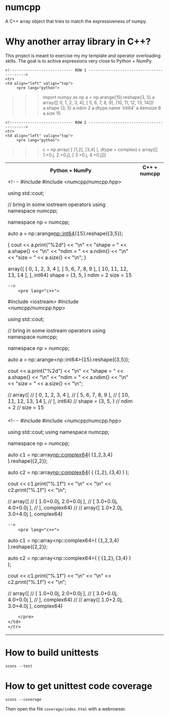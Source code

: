numcpp
======

A C++ array object that tries to match the expressiveness of numpy.


Why another array library in C++?
=================================

This project is meant to exercise my my template and operator overloading skills.  The goal
is to achive expressions very close to Python + NumPy.

<table>
    <tr>
        <th>Python + NumPy</th>
        <th>C++ + numcpp</th>
    </tr>

    <!---------------------------- ROW 1 ------------------------------------------>
    <tr>
    <td align="left" valign="top">
         <pre lang="python">
>>> import numpy as np
>>> a = np.arange(15).reshape(3, 5)
>>> a
array([[ 0,  1,  2,  3,  4],
       [ 5,  6,  7,  8,  9],
       [10, 11, 12, 13, 14]])
>>> a.shape
(3, 5)
>>> a.ndim
2
>>> a.dtype.name
'int64'
>>> a.itemsize
8
>>> a.size
15
         </pre>
    </td>
    <td align="left" valign="top">
    <!--
#include <iostream>
#include <numcpp/numcpp.hpp>

using std::cout;

// bring in some iostream operators
using namespace numcpp;

namespace np = numcpp;

auto a = np::arange<np::int64>(15).reshape({3,5});

{
cout
    << a.print("%2d")          << "\n"
    << "shape = " << a.shape() << "\n"
    << "ndim  = " << a.ndim()  << "\n"
    << "size  = " << a.size()  << "\n";
}

array([
    [  0,  1,  2,  3,  4 ],
    [  5,  6,  7,  8,  9 ],
    [ 10, 11, 12, 13, 14 ],
], int64)
shape = (3, 5, )
ndim  = 2
size  = 15

    -->
        <pre lang="c++">
#include &lt;iostream&gt;
#include &lt;numcpp/numcpp.hpp&gt;

using std::cout;

// bring in some iostream operators
using namespace numcpp;

namespace np = numcpp;

auto a = np::arange&lt;np::int64&gt;(15).reshape({3,5});

cout
    &lt;&lt; a.print(&quot;%2d&quot;)          &lt;&lt; &quot;\n&quot;
    &lt;&lt; &quot;shape = &quot; &lt;&lt; a.shape() &lt;&lt; &quot;\n&quot;
    &lt;&lt; &quot;ndim  = &quot; &lt;&lt; a.ndim()  &lt;&lt; &quot;\n&quot;
    &lt;&lt; &quot;size  = &quot; &lt;&lt; a.size()  &lt;&lt; &quot;\n&quot;;

//    array([
//        [  0,  1,  2,  3,  4 ],
//        [  5,  6,  7,  8,  9 ],
//        [ 10, 11, 12, 13, 14 ],
//    ], int64)
//    shape = (3, 5, )
//    ndim  = 2
//    size  = 15
        </pre>
    </td>
    </tr>

    <!---------------------------- ROW 2 ------------------------------------------>
    <tr>
    <td align="left" valign="top">
         <pre lang="python">
>>> c = np.array(
    [ [1,2], [3,4] ], dtype = complex)
>>> c
array([[ 1.+0.j,  2.+0.j],
       [ 3.+0.j,  4.+0.j]])
         </pre>
    </td>
    <td align="left" valign="top">
    <!--
#include <iostream>
#include <numcpp/numcpp.hpp>

using std::cout;
using namespace numcpp;

namespace np = numcpp;

auto c1 = np::array<np::complex64>(
    {1,2,3,4}
).reshape({2,2});

auto c2 = np::array<np::complex64>(
    {
        {1,2},
        {3,4}
    }
);

cout
    << c1.print("%.1f") << "\n"
    << "\n"
    << c2.print("%.1f") << "\n";

//    array([
//        [ 1.0+0.0j, 2.0+0.0j ],
//        [ 3.0+0.0j, 4.0+0.0j ],
//    ], complex64)
//
//    array([ 1.0+2.0j, 3.0+4.0j ], complex64)

    -->
        <pre lang="c++">
auto c1 = np::array&lt;np::complex64&gt;(
    {1,2,3,4}
).reshape({2,2});

auto c2 = np::array&lt;np::complex64&gt;(
    {
        {1,2},
        {3,4}
    }
);

cout
    &lt;&lt; c1.print(&quot;%.1f&quot;) &lt;&lt; &quot;\n&quot;
    &lt;&lt; &quot;\n&quot;
    &lt;&lt; c2.print(&quot;%.1f&quot;) &lt;&lt; &quot;\n&quot;;

//    array([
//        [ 1.0+0.0j, 2.0+0.0j ],
//        [ 3.0+0.0j, 4.0+0.0j ],
//    ], complex64)
//
//    array([ 1.0+2.0j, 3.0+4.0j ], complex64)

        </pre>
    </td>
    </tr>




</table>


How to build unittests
======================

`scons --test`


How to get unittest code coverage
=================================

`scons --coverage`

Then open the file `coverage/index.html` with a webrowser.
